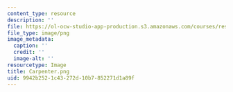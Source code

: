 ```yaml
---
content_type: resource
description: ''
file: https://ol-ocw-studio-app-production.s3.amazonaws.com/courses/res-11-002-intentional-public-disruptions-art-responsibility-and-pedagogy-fall-2017/9942b2521c43272d10b7852271d1a89f_Carpenter.png
file_type: image/png
image_metadata:
  caption: ''
  credit: ''
  image-alt: ''
resourcetype: Image
title: Carpenter.png
uid: 9942b252-1c43-272d-10b7-852271d1a89f
---
```

